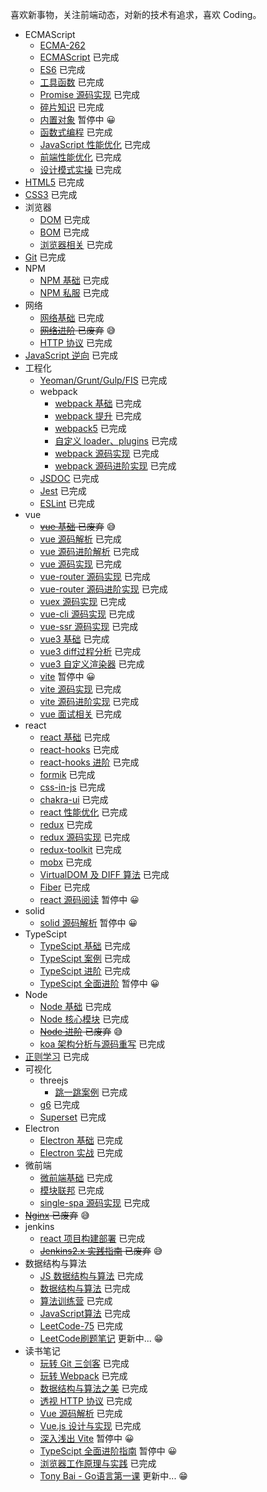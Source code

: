 喜欢新事物，关注前端动态，对新的技术有追求，喜欢 Coding。 <br />

- ECMAScript
  - [ECMA-262](https://www.ecma-international.org/publications-and-standards/standards/ecma-262/)
  - [ECMAScript](https://github.com/cnetinfo/notes/tree/master/ecma_script/base) 已完成
  - [ES6](https://github.com/cnetinfo/notes/tree/master/ecma_script/es6) 已完成
  - [工具函数](https://github.com/cnetinfo/notes/tree/master/utils) 已完成
  - [Promise 源码实现](https://github.com/cnetinfo/notes/tree/master/ecma_script/promise) 已完成
  - [碎片知识](https://github.com/cnetinfo/notes/tree/master/fragment) 已完成
  - [内置对象](https://github.com/cnetinfo/notes/tree/master/ecma_script/Built_in_objects) 暂停中 😀
  - [函数式编程](https://github.com/cnetinfo/notes/tree/master/ecma_script/functional) 已完成
  - [JavaScript 性能优化](https://github.com/cnetinfo/notes/tree/master/ecma_script/optimize) 已完成
  - [前端性能优化](https://github.com/cnetinfo/notes/tree/master/ecma_script/front_end_optimize) 已完成
  - [设计模式实操](https://github.com/cnetinfo/notes/tree/master/ecma_script/optimize_design_patterns) 已完成
- [HTML5](https://github.com/cnetinfo/notes/tree/master/html5/base) 已完成
- [CSS3](https://github.com/cnetinfo/notes/tree/master/css3) 已完成
- 浏览器
  - [DOM](https://github.com/cnetinfo/notes/tree/master/dom) 已完成
  - [BOM](https://github.com/cnetinfo/notes/tree/master/bom) 已完成
  - [浏览器相关](https://www.yuque.com/yyne87/wwaov6) 已完成
- [Git](https://github.com/cnetinfo/notes/tree/master/git) 已完成
- NPM
  - [NPM 基础](https://github.com/cnetinfo/notes/tree/master/npm/base) 已完成
  - [NPM 私服](https://github.com/cnetinfo/notes/tree/master/npm/repos) 已完成
- 网络
  - [网络基础](https://github.com/cnetinfo/notes/tree/master/network/base) 已完成
  - ~~[网络进阶](https://github.com/cnetinfo/notes/tree/master/network/plus) 已废弃~~ 😅
  - [HTTP 协议](https://www.yuque.com/yyne87/mw1l9v) 已完成
- [JavaScript 逆向](https://github.com/cnetinfo/notes/tree/master/crawler) 已完成
- 工程化
  - [Yeoman/Grunt/Gulp/FIS](https://github.com/cnetinfo/notes/tree/master/engineering) 已完成
  - webpack
    - [webpack 基础](https://github.com/cnetinfo/notes/tree/master/webpack/webpack) 已完成
    - [webpack 提升](https://github.com/cnetinfo/notes/tree/master/webpack/webpack_tencent) 已完成
    - [webpack5](https://github.com/cnetinfo/notes/tree/master/webpack/webpack_5) 已完成
    - [自定义 loader、plugins](https://github.com/cnetinfo/notes/tree/master/webpack/webpack_write) 已完成
    - [webpack 源码实现](https://github.com/cnetinfo/notes/tree/master/webpack/webpack_write) 已完成
    - [webpack 源码进阶实现](https://github.com/cnetinfo/notes/tree/master/webpack/webpack_write_plus) 已完成
  - [JSDOC](https://github.com/cnetinfo/notes/tree/master/doc) 已完成
  - [Jest](https://github.com/cnetinfo/notes/tree/master/jest) 已完成
  - [ESLint](https://github.com/cnetinfo/notes/tree/master/eslint) 已完成
- vue
  - ~~[vue 基础](https://github.com/cnetinfo/notes/tree/master/vue/vue_base) 已废弃~~ 😅
  - [vue 源码解析](https://github.com/cnetinfo/notes/tree/master/vue/vue_source) 已完成
  - [vue 源码进阶解析](https://github.com/cnetinfo/notes/tree/master/vue/vue_source_plus) 已完成
  - [vue 源码实现](https://github.com/cnetinfo/notes/tree/master/vue/vue_source_design) 已完成
  - [vue-router 源码实现](https://github.com/cnetinfo/notes/tree/master/vue/vue_router) 已完成
  - [vue-router 源码进阶实现](https://github.com/cnetinfo/notes/tree/master/vue/vue_router_plus) 已完成
  - [vuex 源码实现](https://github.com/cnetinfo/notes/tree/master/vue/vuex) 已完成
  - [vue-cli 源码实现](https://github.com/cnetinfo/notes/tree/master/vue/vue_cli) 已完成
  - [vue-ssr 源码实现](https://github.com/cnetinfo/notes/tree/master/vue/vue_ssr) 已完成
  - [vue3 基础](https://github.com/cnetinfo/notes/tree/master/vue/vue3) 已完成
  - [vue3 diff过程分析](https://github.com/cnetinfo/notes/tree/master/vue/vue3_diff) 已完成
  - [vue3 自定义渲染器](https://github.com/cnetinfo/notes/tree/master/vue/vue3_renderer) 已完成
  - [vite](https://github.com/cnetinfo/notes/tree/master/vite) 暂停中 😀
  - [vite 源码实现](https://github.com/cnetinfo/notes/tree/master/vue/vue_vite) 已完成
  - [vite 源码进阶实现](https://github.com/cnetinfo/notes/tree/master/vite/vite_source) 已完成
  - [vue 面试相关](https://github.com/cnetinfo/notes/tree/master/vue/vue_inteview) 已完成
- react
  - [react 基础](https://github.com/cnetinfo/notes/tree/master/react/react_base) 已完成
  - [react-hooks](https://github.com/cnetinfo/notes/tree/master/react/react_hooks) 已完成
  - [react-hooks 进阶](https://github.com/cnetinfo/notes/tree/master/react/react_hooks_plus) 已完成
  - [formik](https://github.com/cnetinfo/notes/tree/master/react/formik) 已完成
  - [css-in-js](https://github.com/cnetinfo/notes/tree/master/react/css_in_js) 已完成
  - [chakra-ui](https://github.com/cnetinfo/notes/tree/master/react/chakra_ui) 已完成
  - [react 性能优化](https://github.com/cnetinfo/notes/tree/master/react/optimize) 已完成
  - [redux](https://github.com/cnetinfo/notes/tree/master/react/redux) 已完成
  - [redux 源码实现](https://github.com/cnetinfo/notes/tree/master/react/redux) 已完成
  - [redux-toolkit](https://github.com/cnetinfo/notes/tree/master/react/redux) 已完成
  - [mobx](https://github.com/cnetinfo/notes/tree/master/react/mobx) 已完成
  - [VirtualDOM 及 DIFF 算法](https://github.com/cnetinfo/notes/tree/master/react/virtual_dom) 已完成
  - [Fiber](https://github.com/cnetinfo/notes/tree/master/react/Fiber) 已完成
  - [react 源码阅读](https://github.com/cnetinfo/notes/tree/master/react/react_source) 暂停中 😀
- solid
  - [solid 源码解析](https://github.com/cnetinfo/notes/tree/master/solid/source_analysis) 暂停中 😀
- TypeScipt
  - [TypeScipt 基础](https://github.com/cnetinfo/notes/tree/master/typescript/base) 已完成
  - [TypeScipt 案例](https://github.com/cnetinfo/notes/tree/master/typescript/examples/test/src) 已完成
  - [TypeScipt 进阶](https://github.com/cnetinfo/notes/tree/master/typescript/plus) 已完成
  - [TypeScipt 全面进阶](https://github.com/cnetinfo/notes/tree/master/typescript/review) 暂停中 😀
- Node
  - [Node 基础](https://github.com/cnetinfo/notes/tree/master/node/base) 已完成
  - [Node 核心模块](https://github.com/cnetinfo/notes/tree/master/node/core_module) 已完成
  - ~~[Node 进阶](https://github.com/cnetinfo/notes/tree/master/node/plus) 已废弃~~ 😅
  - [koa 架构分析与源码重写](https://github.com/cnetinfo/notes/tree/master/node/koa) 已完成
- [正则学习](https://github.com/cnetinfo/notes/tree/master/reg/learn) 已完成
- 可视化
  - threejs
    - [跳一跳案例](https://github.com/cnetinfo/notes/tree/master/visualization/three.js/jump) 已完成
  - [g6](https://github.com/cnetinfo/notes/tree/master/visualization/g6) 已完成
  - [Superset](https://github.com/cnetinfo/notes/tree/master/superset) 已完成
- Electron
  - [Electron 基础](https://github.com/cnetinfo/notes/tree/master/electron/base) 已完成
  - [Electron 实战](https://github.com/cnetinfo/notes/tree/master/electron/combat) 已完成
- 微前端
  - [微前端基础](https://github.com/cnetinfo/notes/tree/master/micro_frontends/base) 已完成
  - [模块联邦](https://github.com/cnetinfo/notes/tree/master/micro_frontends/module_federation) 已完成
  - [single-spa 源码实现](https://github.com/cnetinfo/notes/tree/master/micro_frontends/source) 已完成
- ~~[Nginx](https://github.com/cnetinfo/notes/tree/master/nginx) 已废弃~~ 😅
- jenkins
  - [react 项目构建部署](https://github.com/cnetinfo/notes/tree/master/jenkins/practice) 已完成
  - ~~[Jenkins2.x 实践指南](https://github.com/cnetinfo/notes/tree/master/jenkins/jenkins2.x) 已废弃~~ 😅
- 数据结构与算法
  - [JS 数据结构与算法](https://github.com/cnetinfo/notes/tree/master/alg/algorithm) 已完成
  - [数据结构与算法](https://github.com/cnetinfo/notes/tree/master/alg/algorithm_google) 已完成
  - [算法训练营](https://github.com/cnetinfo/notes/tree/master/alg/training) 已完成
  - [JavaScript算法](https://github.com/cnetinfo/notes/tree/master/alg/javascript) 已完成
  - [LeetCode-75](https://github.com/cnetinfo/notes/tree/master/alg/leetcode75) 已完成
  - [LeetCode刷题笔记](https://github.com/cnetinfo/notes/tree/master/alg/training) 更新中... 😁
- 读书笔记
  - [玩转 Git 三剑客](https://github.com/cnetinfo/notes/tree/master/git) 已完成
  - [玩转 Webpack](https://github.com/cnetinfo/notes/tree/master/webpack/webpack_tencent) 已完成
  - [数据结构与算法之美](https://github.com/cnetinfo/notes/tree/master/alg/algorithm_google) 已完成
  - [透视 HTTP 协议](https://www.yuque.com/yyne87/mw1l9v) 已完成
  - [Vue 源码解析](https://github.com/cnetinfo/notes/tree/master/vue/vue_source) 已完成
  - [Vue.js 设计与实现](https://github.com/cnetinfo/notes/tree/master/books/Vue.js设计与实现) 已完成
  - [深入浅出 Vite](https://github.com/cnetinfo/notes/tree/master/vite) 暂停中 😀
  - [TypeScipt 全面进阶指南](https://github.com/cnetinfo/notes/tree/master/typescript/review) 暂停中 😀
  - [浏览器工作原理与实践](https://github.com/cnetinfo/notes/tree/master/books/浏览器工作原理与实践) 已完成
  - [Tony Bai - Go语言第一课](https://github.com/cnetinfo/notes/tree/master/go/base) 更新中... 😁
